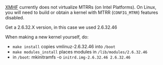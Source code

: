[XMHF](..) currently does not virtualize MTRRs (on Intel Platforms). On
Linux, you will need to build or obtain a kernel with MTRR
(`CONFIG_MTRR`) features disabled.

Get a 2.6.32.X version, in this case we used 2.6.32.46
 
When making a new kernel yourself, do:

* `make install`
   copies vmlinuz-2.6.32.46 into `/boot`
* `make modules_install`
   places modules in `/lib/modules/2.6.32.46`
* in `/boot`:
   mkinitramfs -o `initrd.img-2.6.32.46 2.6.32.46`
